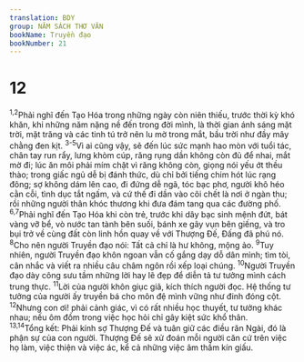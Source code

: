 ```yaml
---
translation: BDY
group: NĂM SÁCH THƠ VĂN
bookName: Truyền đạo 
bookNumber: 21
---
```


<div class="title"><h1>12</h1></div>
<span class="verse tr_12_1 tr_12_2"><sup>1,2</sup>Phải nghĩ đến Tạo Hóa trong những ngày còn niên thiếu, trước thời kỳ khó khăn, khi những năm nặng nề đến trong đời mình, là thời gian ánh sáng mặt trời, mặt trăng và các tinh tú trở nên lu mờ trong mắt, bầu trời như đầy mây chằng đen kịt. </span>
<span class="verse tr_12_3 tr_12_4 tr_12_5"><sup>3-5</sup>Vì ai cũng vậy, sẽ đến lúc sức mạnh hao mòn với tuổi tác, chân tay run rẩy, lưng khòm cúp, răng rụng dần không còn đủ để nhai, mắt mờ đi; lúc ăn môi phải mím chặt vì răng không còn, giọng nói yếu ớt thều thào; trong giấc ngủ dễ bị đánh thức, dù chỉ bởi tiếng chim hót lúc rạng đông; sợ không dám lên cao, đi đứng dễ ngã, tóc bạc phơ, người khô héo cằn cỗi, tình dục tắt ngấm, và cứ thế đi dần vào cõi chết là nơi ở ngàn thu; rồi những người thân khóc thương khi đưa đám tang qua các đường phố.<br/></span>
<span class="verse tr_12_6 tr_12_7"><sup>6,7</sup>Phải nghĩ đến Tạo Hóa khi còn trẻ, trước khi dây bạc sinh mệnh đứt, bát vàng vỡ bể, vò nước tan tành bên suối, bánh xe gãy vụn bên giếng, và tro bụi trở về cùng đất còn linh hồn quay về với Thượng Đế, Đấng đã phú nó.<br/></span>
<span class="verse tr_12_8"><sup>8</sup>Cho nên người Truyền đạo nói: Tất cả chỉ là hư không, mộng ảo. </span>
<span class="verse tr_12_9"><sup>9</sup>Tuy nhiên, người Truyền đạo khôn ngoan vẫn cố gắng dạy dỗ dân mình; tìm tòi, cân nhắc và viết ra nhiều câu châm ngôn rồi xếp loại chúng. </span>
<span class="verse tr_12_10"><sup>10</sup>Người Truyền đạo dày công sưu tầm những lời hay lẽ đẹp để diễn tả tư tưởng mình cách trung thực. </span>
<span class="verse tr_12_11"><sup>11</sup>Lời của người khôn giục giã, kích thích người đọc. Hệ thống tư tưởng của người ấy truyền bá cho môn đệ mình vững như đinh đóng cột. </span>
<span class="verse tr_12_12"><sup>12</sup>Nhưng con ơi! phải cảnh giác, vì có rất nhiều học thuyết, tư tưởng khác nhau; nếu ôm đồm trong việc học hỏi chỉ gây kiệt sức khổ thân.<br/></span>
<span class="verse tr_12_13 tr_12_14"><sup>13,14</sup>Tổng kết: Phải kính sợ Thượng Đế và tuân giữ các điều răn Ngài, đó là phận sự của con người. Thượng Đế sẽ xử đoán mỗi người căn cứ trên việc họ làm, việc thiện và việc ác, kể cả những việc âm thầm kín giấu.</span>
